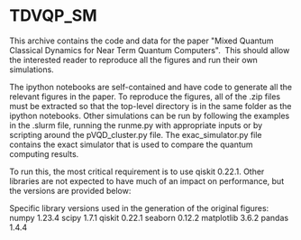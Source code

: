 # TDVQP_SM
This archive contains the code and data for the paper "Mixed Quantum Classical Dynamics for Near Term Quantum Computers".  This should allow the interested reader to reproduce all the figures and run their own simulations. 

The ipython notebooks are self-contained and have code to generate all the relevant figures in the paper. To reproduce the figures, all of the .zip files must be extracted so that the top-level directory is in the same folder as the ipython notebooks. Other simulations can be run by following the examples in the .slurm file, running the runme.py with appropriate inputs or by scripting around the pVQD_cluster.py file. The exac_simulator.py file contains the exact simulator that is used to compare the quantum computing results. 

To run this, the most critical requirement is to use qiskit 0.22.1. Other libraries are not expected to have much of an impact on performance, but the versions are provided below:

Specific library versions used in the generation of the original figures:
numpy 1.23.4
scipy 1.7.1
qiskit 0.22.1
seaborn 0.12.2
matplotlib 3.6.2
pandas 1.4.4
